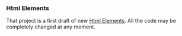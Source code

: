### Html Elements

That project is a first draft of new [Html Elements](https://github.com/yandex-qatools/htmlelements). All the code may be completely changed at any moment.